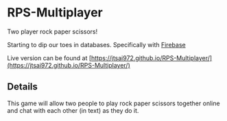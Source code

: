 # RPS-Multiplayer
Two player rock paper scissors!

Starting to dip our toes in databases. Specifically with [Firebase](https://firebase.google.com/)

Live version can be found at [https://jtsai972.github.io/RPS-Multiplayer/](https://jtsai972.github.io/RPS-Multiplayer/)

## Details
This game will allow two people to play rock paper scissors together online and chat with each other (in text) as they do it.